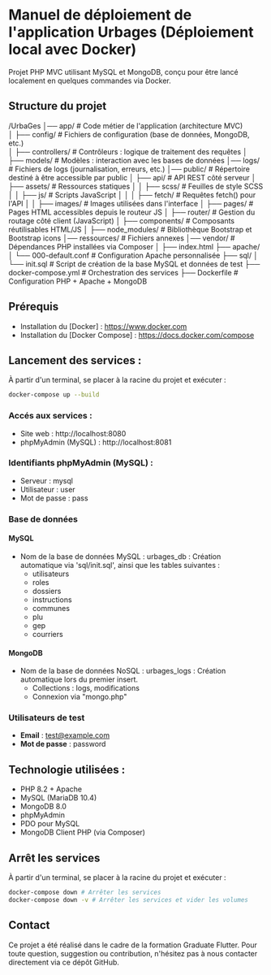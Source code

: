 # Manuel de déploiement de l'application Urbages (Déploiement local avec Docker)

Projet PHP MVC utilisant MySQL et MongoDB, conçu pour être lancé localement en quelques commandes via Docker.

## Structure du projet

/UrbaGes
│── app/	# Code métier de l'application (architecture MVC)                
│   ├── config/		# Fichiers de configuration (base de données, MongoDB, etc.)          
│   ├── controllers/	# Contrôleurs : logique de traitement des requêtes
│   ├── models/	# Modèles : interaction avec les bases de données
│── logs/	# Fichiers de logs (journalisation, erreurs, etc.)
│── public/	# Répertoire destiné à être accessible par public
│   ├── api/	# API REST côté serveur
│   ├── assets/	# Ressources statiques
│   │   ├── scss/	# Feuilles de style SCSS
│   │   ├── js/	# Scripts JavaScript
│   │   │   ├── fetch/	# Requêtes fetch() pour l'API 
│   │   ├── images/	# Images utilisées dans l'interface
│   ├── pages/	# Pages HTML accessibles depuis le routeur JS
│   ├── router/	# Gestion du routage côté client (JavaScript)
│   ├── components/	# Composants réutilisables HTML/JS 
│   ├── node_modules/ # Bibliothèque Bootstrap et Bootstrap icons
│── ressources/	 # Fichiers annexes
│── vendor/	# Dépendances PHP installées via Composer 
│   ├── index.html
├── apache/
│	└── 000-default.conf # Configuration Apache personnalisée
├── sql/ 
│	└── init.sql # Script de création de la base MySQL et données de test
├── docker-compose.yml # Orchestration des services
├── Dockerfile # Configuration PHP + Apache + MongoDB

## Prérequis

- Installation du [Docker] : https://www.docker.com
- Installation du [Docker Compose] : https://docs.docker.com/compose

## Lancement des services :

À partir d'un terminal, se placer à la racine du projet et exécuter : 
```bash
docker-compose up --build
```

### Accés aux services :

- Site web : http://localhost:8080
- phpMyAdmin (MySQL) : http://localhost:8081

### Identifiants phpMyAdmin (MySQL) :

- Serveur : mysql
- Utilisateur : user
- Mot de passe : pass

### Base de données

#### MySQL

- Nom de la base de données MySQL : urbages_db : Création automatique via 'sql/init.sql', ainsi que les tables suivantes :
	* utilisateurs
	* roles
	* dossiers
	* instructions
	* communes
	* plu
	* gep
	* courriers

#### MongoDB
- Nom de la base de données NoSQL : urbages_logs : Création automatique lors du premier insert.
	* Collections : logs, modifications
	* Connexion via "mongo.php"

### Utilisateurs de test

- **Email** : test@example.com
- **Mot de passe** : password

## Technologie utilisées :

- PHP 8.2 + Apache
- MySQL (MariaDB 10.4)
- MongoDB 8.0
- phpMyAdmin
- PDO pour MySQL
- MongoDB Client PHP (via Composer)

## Arrêt les services

À partir d'un terminal, se placer à la racine du projet et exécuter : 
```bash
docker-compose down # Arrêter les services
docker-compose down -v # Arrêter les services et vider les volumes

```

## Contact

Ce projet a été réalisé dans le cadre de la formation Graduate Flutter.
Pour toute question, suggestion ou contribution, n'hésitez pas à nous contacter directement via ce dépôt GitHub.
